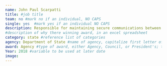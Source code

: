 ```yaml
---
name: John Paul Scarpatti
title: #job title
team: no #mark no if an individual, NO CAPS
single: yes  #mark yes if an individual NO CAPS
description: Responsible for maintaining secure communications between Washington D.C. and U.S. Mission-Russia during a massive cutback of Mission staff mandated by the government of Russia, including the closure of Consulate General St. Petersburg.
#description of why there winning award, in an excel spreadsheet
category: state #reference list of categories
agency: Department of State #name of agency, capitalize first letter of each name
award: Agency #type of award, either Agency, Council, or President's; this is case sensitive so make sure to match the options listed exactly. This section generates the format of the card
Year: 2018 #variable to be used at later date
image:
---
```

